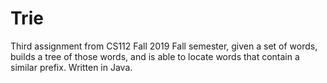 # Trie
Third assignment from CS112 Fall 2019 Fall semester, given a set of words, builds a tree of those words, and is able to locate words that contain a similar prefix. Written in Java.
